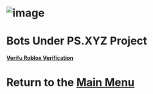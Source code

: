 # ![image](https://cdn.discordapp.com/attachments/838700484185292820/927961936883236864/unknown.png)      
# Bots Under PS.XYZ Project

[**Verifu Roblox Verification**](https://github.com/PS-XYZ-Developement/Verifu)

# Return to the [Main Menu](https://github.com/PS-XYZ-Developement/Directory)
